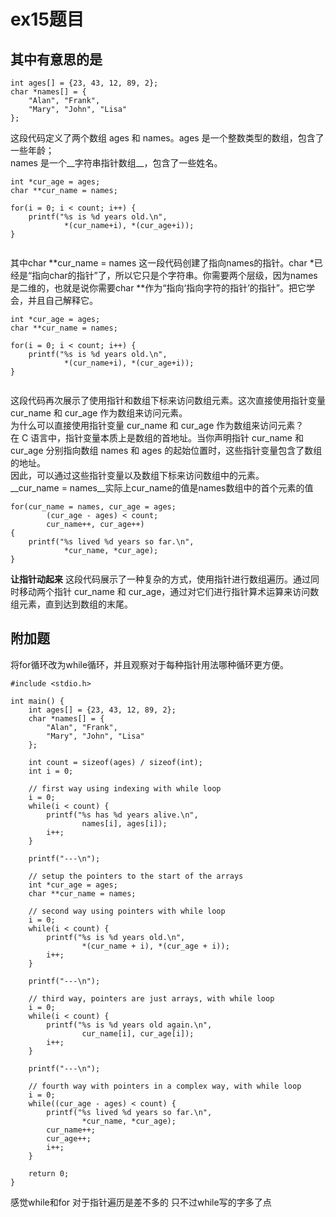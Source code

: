 # ex15题目
## 其中有意思的是  
~~~
int ages[] = {23, 43, 12, 89, 2};
char *names[] = {
    "Alan", "Frank",
    "Mary", "John", "Lisa"
};
~~~
这段代码定义了两个数组 ages 和 names。ages 是一个整数类型的数组，包含了一些年龄；  
names 是一个__字符串指针数组__，包含了一些姓名。  
~~~
int *cur_age = ages;
char **cur_name = names;

for(i = 0; i < count; i++) {
    printf("%s is %d years old.\n",
            *(cur_name+i), *(cur_age+i));
}
	
~~~
其中char \*\*cur_name = names 这一段代码创建了指向names的指针。char \*已经是“指向char的指针”了，所以它只是个字符串。你需要两个层级，因为names是二维的，也就是说你需要char \*\*作为“指向‘指向字符的指针’的指针”。把它学会，并且自己解释它。  
~~~
int *cur_age = ages;
char **cur_name = names;
	
for(i = 0; i < count; i++) {
    printf("%s is %d years old.\n",
            *(cur_name+i), *(cur_age+i));
}
	
~~~
这段代码再次展示了使用指针和数组下标来访问数组元素。这次直接使用指针变量 cur_name 和 cur_age 作为数组来访问元素。  
为什么可以直接使用指针变量 cur_name 和 cur_age 作为数组来访问元素？  
在 C 语言中，指针变量本质上是数组的首地址。当你声明指针 cur_name 和 cur_age 分别指向数组 names 和 ages 的起始位置时，这些指针变量包含了数组的地址。  
因此，可以通过这些指针变量以及数组下标来访问数组中的元素。  
__cur_name = names__实际上cur_name的值是names数组中的首个元素的值  
	
	
	
~~~
for(cur_name = names, cur_age = ages;
        (cur_age - ages) < count;
        cur_name++, cur_age++)
{
    printf("%s lived %d years so far.\n",
            *cur_name, *cur_age);
}

~~~
__让指针动起来__
这段代码展示了一种复杂的方式，使用指针进行数组遍历。通过同时移动两个指针 cur_name 和 cur_age，通过对它们进行指针算术运算来访问数组元素，直到达到数组的末尾。  
	
## 附加题  
将for循环改为while循环，并且观察对于每种指针用法哪种循环更方便。  
~~~
#include <stdio.h>

int main() {
    int ages[] = {23, 43, 12, 89, 2};
    char *names[] = {
        "Alan", "Frank",
        "Mary", "John", "Lisa"
    };

    int count = sizeof(ages) / sizeof(int);
    int i = 0;

    // first way using indexing with while loop
    i = 0;
    while(i < count) {
        printf("%s has %d years alive.\n",
                names[i], ages[i]);
        i++;
    }

    printf("---\n");

    // setup the pointers to the start of the arrays
    int *cur_age = ages;
    char **cur_name = names;

    // second way using pointers with while loop
    i = 0;
    while(i < count) {
        printf("%s is %d years old.\n",
                *(cur_name + i), *(cur_age + i));
        i++;
    }

    printf("---\n");

    // third way, pointers are just arrays, with while loop
    i = 0;
    while(i < count) {
        printf("%s is %d years old again.\n",
                cur_name[i], cur_age[i]);
        i++;
    }

    printf("---\n");

    // fourth way with pointers in a complex way, with while loop
    i = 0;
    while((cur_age - ages) < count) {
        printf("%s lived %d years so far.\n",
                *cur_name, *cur_age);
        cur_name++;
        cur_age++;
        i++;
    }

    return 0;
}
~~~
感觉while和for 对于指针遍历是差不多的  只不过while写的字多了点  
